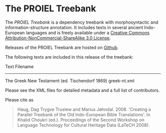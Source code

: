 The PROIEL Treebank
===================

The _PROIEL Treebank_ is a dependency treebank with morphosyntactic and
information-structure annotation. It includes texts in several ancient
Indo-European languages and is freely available under a [Creative Commons
Attribution-NonCommercial-ShareAlike 3.0 License](
http://creativecommons.org/licenses/by-nc-sa/3.0/us/).

Releases of the PROIEL Treebank are hosted on
[Github](https://github.com/proiel/proiel-treebank).

The following texts are included in this release of the treebank:

  Text                                              Filename
  ----                                              --------
  The Greek New Testament (ed. Tischendorf 1869)    greek-nt.xml

Please see the XML files for detailed metadata and a full list of contributors.

Please cite as

> Haug, Dag Trygve Truslew and Marius Jøhndal. 2008. 'Creating a Parallel
> Treebank of the Old Indo-European Bible Translations'. In Khalid Choukri
> (ed.). Proceedings of the Second Workshop on Language Technology for
> Cultural Heritage Data (LaTeCH 2008).